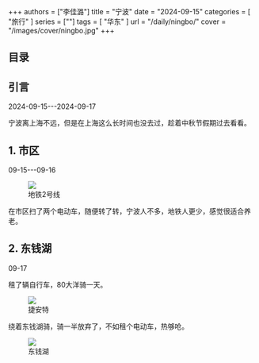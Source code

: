 +++
authors = ["李佳潞"]
title = "宁波"
date = "2024-09-15"
categories = [
    "旅行"
]
series = [""]
tags = [
    "华东"
]
url = "/daily/ningbo/"
cover = "/images/cover/ningbo.jpg"
+++
<!DOCTYPE html>
<html lang="zh-CN">
<head>
    <meta charset="UTF-8">
    <meta name="viewport" content="width=device-width, initial-scale=1.0">
    <link rel="stylesheet" href="/assets/css/styles.css"> 
    <script src="/assets/js/toc.js"></script>    
</head>
<body>
    <article>
        <nav>
            <h2>目录</h2>
            <ul id="toc">
                <!-- 目录项会在这里动态生成 -->
            </ul>
        </nav>
        <section>
            <h2>引言</h2>
            <p>2024-09-15---2024-09-17</p>
            <p>         宁波离上海不远，但是在上海这么长时间也没去过，趁着中秋节假期过去看看。</p>
        </section>
        <section>
            <h2>1. 市区</h2>
            <p>09-15---09-16 <i class="fas fa-umbrella"></i></p>
            <div class="container">
                <div class="image">
                    <figure>
                        <a data-fancybox="gallery" href="https://cdn.heirenlop.com/daily-record/ningbo1.jpg">
    <img src="https://cdn.heirenlop.com/daily-record/ningbo1.jpg" loading="lazy">
</a>
                        <figcaption>地铁2号线</figcaption>
                    </figure>
                </div>
                <div class="text">
                    <p>         在市区扫了两个电动车，随便转了转，宁波人不多，地铁人更少，感觉很适合养老。</p>
                </div>
            </div>
        </section>
        <section>
            <h2>2. 东钱湖</h2>
            <p>09-17 <i class="fas fa-sun"></i></p>
            <p>         租了辆自行车，80大洋骑一天。</p>
            <div class="container">
                <div class="image">
                    <figure>
                        <a data-fancybox="gallery" href="https://cdn.heirenlop.com/daily-record/ningbo3.jpg">
    <img src="https://cdn.heirenlop.com/daily-record/ningbo3.jpg" loading="lazy">
</a>
                        <figcaption>捷安特</figcaption>
                    </figure>
                </div>
            </div>
            <p>         绕着东钱湖骑，骑一半放弃了，不如租个电动车，热够呛。</p>
            <div class="container">
                <div class="image">
                    <figure>
                        <a data-fancybox="gallery" href="https://cdn.heirenlop.com/daily-record/ningbo2.jpg">
    <img src="https://cdn.heirenlop.com/daily-record/ningbo2.jpg" loading="lazy">
</a>
                        <figcaption>东钱湖</figcaption>
                    </figure>
                </div>
            </div>
        </section>
    </article>
</body>
</html>